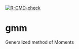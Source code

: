 [![R-CMD-check](https://github.com/hugomflavio/actel/workflows/R-CMD-check--as-cran/badge.svg)](https://github.com/pchausse/gmm/actions)

# gmm
Generalized method of Moments 
